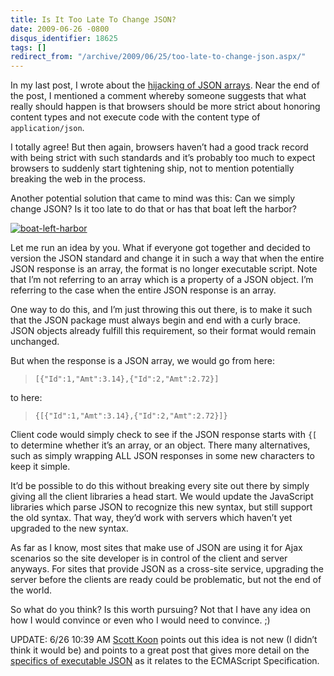 ```yaml
---
title: Is It Too Late To Change JSON?
date: 2009-06-26 -0800
disqus_identifier: 18625
tags: []
redirect_from: "/archive/2009/06/25/too-late-to-change-json.aspx/"
---
```


In my last post, I wrote about the [hijacking of JSON
arrays](https://haacked.com/archive/2009/06/25/json-hijacking.aspx "JSON Hijacking").
Near the end of the post, I mentioned a comment whereby someone suggests
that what really should happen is that browsers should be more strict
about honoring content types and not execute code with the content type
of `application/json`.

I totally agree! But then again, browsers haven’t had a good track
record with being strict with such standards and it’s probably too much
to expect browsers to suddenly start tightening ship, not to mention
potentially breaking the web in the process.

Another potential solution that came to mind was this: Can we simply
change JSON? Is it too late to do that or has that boat left the harbor?

[![boat-left-harbor](https://haacked.com/images/haacked_com/WindowsLiveWriter/IsItTooLateToChangeJSON_117AE/boat-left-harbor_thumb.jpg "boat-left-harbor")](https://haacked.com/images/haacked_com/WindowsLiveWriter/IsItTooLateToChangeJSON_117AE/boat-left-harbor_2.jpg)

Let me run an idea by you. What if everyone got together and decided to
version the JSON standard and change it in such a way that when the
entire JSON response is an array, the format is no longer executable
script. Note that I’m not referring to an array which is a property of a
JSON object. I’m referring to the case when the entire JSON response is
an array.

One way to do this, and I’m just throwing this out there, is to make it
such that the JSON package must always begin and end with a curly brace.
JSON objects already fulfill this requirement, so their format would
remain unchanged.

But when the response is a JSON array, we would go from here:

> `[{"Id":1,"Amt":3.14},{"Id":2,"Amt":2.72}]`

to here:

> `{[{"Id":1,"Amt":3.14},{"Id":2,"Amt":2.72}]}`

Client code would simply check to see if the JSON response starts with
`{[` to determine whether it’s an array, or an object. There many
alternatives, such as simply wrapping ALL JSON responses in some new
characters to keep it simple.

It’d be possible to do this without breaking every site out there by
simply giving all the client libraries a head start. We would update the
JavaScript libraries which parse JSON to recognize this new syntax, but
still support the old syntax. That way, they’d work with servers which
haven’t yet upgraded to the new syntax.

As far as I know, most sites that make use of JSON are using it for Ajax
scenarios so the site developer is in control of the client and server
anyways. For sites that provide JSON as a cross-site service, upgrading
the server before the clients are ready could be problematic, but not
the end of the world.

So what do you think? Is this worth pursuing? Not that I have any idea
on how I would convince or even who I would need to convince. ;)

UPDATE: 6/26 10:39 AM [Scott Koon](http://lazycoder.com "friend met")
points out this idea is not new (I didn’t think it would be) and points
to a great post that gives more detail on the [specifics of executable
JSON](http://robubu.com/?p=25 "Conflating JSON with JavaScript") as it
relates to the ECMAScript Specification.

